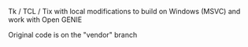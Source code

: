 Tk / TCL / Tix with local modifications to build on Windows (MSVC) and
work with Open GENIE

Original code is on the "vendor" branch

